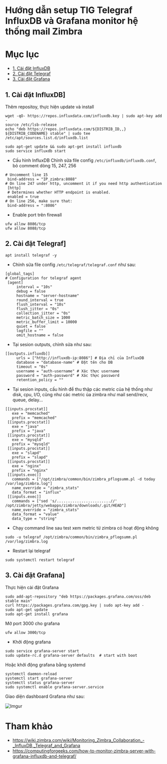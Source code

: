 # Hướng dẫn setup TIG Telegraf InfluxDB và Grafana monitor hệ thống mail Zimbra

# Mục lục
- [1. Cài đặt InfluxDB](#1)
- [2. Cài đặt Telegraf](#2)
- [3. Cài đặt Grafana](#3)

<a name="1"></a>

## 1. Cài đặt InfluxDB]
Thêm repositoy, thực hiện update và install 
```
wget -qO- https://repos.influxdata.com/influxdb.key | sudo apt-key add -
source /etc/lsb-release
echo "deb https://repos.influxdata.com/${DISTRIB_ID,,} ${DISTRIB_CODENAME} stable" | sudo tee /etc/apt/sources.list.d/influxdb.list

sudo apt-get update && sudo apt-get install influxdb
sudo service influxdb start
```
- Cấu hình InfluxDB
Chỉnh sửa file config `/etc/influxdb/influxdb.conf`, bỏ comment dòng 15, 247, 256
```
# Uncomment line 15
 bind-address = "IP_zimbra:8088"
# On line 247 under http, uncomment it if you need http authentication
 [http]
 # Determines whether HTTP endpoint is enabled.
 enabled = true
# On line 256, make sure that:
 bind-address = ":8086"
```
- Enable port trên firewall
```
ufw allow 8086/tcp
ufw allow 8088/tcp
```
<a name="2"></a>

## 2. Cài đặt Telegraf]
```
apt install telegraf -y
```
- Chỉnh sửa file config `/etc/telegraf/telegraf.conf` như sau:
```
[global_tags]
# Configuration for telegraf agent
 [agent]
     interval = "10s"
     debug = false
     hostname = "server-hostname"
     round_interval = true
     flush_interval = "10s"
     flush_jitter = "0s"
     collection_jitter = "0s"
     metric_batch_size = 1000
     metric_buffer_limit = 10000
     quiet = false
     logfile = ""
     omit_hostname = false
```
- Tại sesion outputs, chỉnh sửa như sau:
```
[[outputs.influxdb]]
     urls = ["http://influxdb-ip:8086"] # Địa chỉ của InfluxDB
     database = "database-name" # Đặt tên cho DB
     timeout = "0s"
     username = "auth-username" # Xác thực username
     password = "auth-password" # Xác thực password
     retention_policy = ""
```
- Tại sesion inputs, cấu hình để thu thập các metric của hệ thống như disk, cpu, I/O, cũng như các metric ủa zimbra như mail send/recv, queue, delay...
```
[[inputs.procstat]]
   exe = "memcached"
   prefix = "memcached"
 [[inputs.procstat]]
   exe = "java"
   prefix = "java"
 [[inputs.procstat]]
   exe = "mysqld"
   prefix = "mysqld"
 [[inputs.procstat]]
   exe = "slapd"
   prefix = "slapd"
 [[inputs.procstat]]
   exe = "nginx"
   prefix = "nginx"
 [[inputs.exec]]
   commands = ["/opt/zimbra/common/bin/zimbra_pflogsumm.pl -d today /var/log/zimbra.log"]
   name_override = "zimbra_stats"
   data_format = "influx"
 [[inputs.exec]]
   commands = ["sed 's/........................//' /opt/zimbra/jetty/webapps/zimbra/downloads/.git/HEAD"]
   name_override = "zimbra_stats"
   data_format = "value"
   data_type = "string"
```
- Chạy command line sau test xem metric từ zimbra có hoạt động không
```
sudo -u telegraf /opt/zimbra/common/bin/zimbra_pflogsumm.pl /var/log/zimbra.log
```
- Restart lại telegraf
```
sudo systemctl restart telegraf
```
<a name="3"></a>

## 3. Cài đặt Grafana]
Thực hiện cài đặt Grafana
```
sudo add-apt-repository "deb https://packages.grafana.com/oss/deb stable main"
curl https://packages.grafana.com/gpg.key | sudo apt-key add -
sudo apt-get update
sudo apt-get install grafana
``` 
Mở port 3000 cho grafana
```
ufw allow 3000/tcp
```
- Khởi động grafana
```
sudo service grafana-server start
sudo update-rc.d grafana-server defaults  # start with boot
```
Hoặc khởi động grafana bằng systemd
```
systemctl daemon-reload
systemctl start grafana-server
systemctl status grafana-server
sudo systemctl enable grafana-server.service
```
Giao diện dashboard Grafana như sau:

![Imgur](https://i.imgur.com/dTXmRAe.png)

# Tham khảo
- https://wiki.zimbra.com/wiki/Monitoring_Zimbra_Collaboration_-_InfluxDB,_Telegraf_and_Grafana
- https://computingforgeeks.com/how-to-monitor-zimbra-server-with-grafana-influxdb-and-telegraf/
